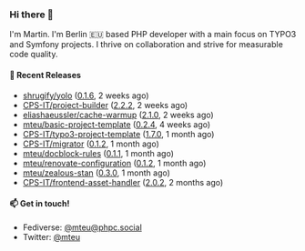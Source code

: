 ### Hi there 👋

I'm Martin. I'm Berlin 🇪🇺 based PHP developer with a main focus on TYPO3 and Symfony projects. I thrive on
collaboration and strive for measurable code quality.

#### 🚀 Recent Releases

- [shrugify/yolo](https://github.com/shrugify/yolo) ([0.1.6](https://github.com/shrugify/yolo/releases/tag/0.1.6), 2 weeks ago)
- [CPS-IT/project-builder](https://github.com/CPS-IT/project-builder) ([2.2.2](https://github.com/CPS-IT/project-builder/releases/tag/2.2.2), 2 weeks ago)
- [eliashaeussler/cache-warmup](https://github.com/eliashaeussler/cache-warmup) ([2.1.0](https://github.com/eliashaeussler/cache-warmup/releases/tag/2.1.0), 2 weeks ago)
- [mteu/basic-project-template](https://github.com/mteu/basic-project-template) ([0.2.4](https://github.com/mteu/basic-project-template/releases/tag/0.2.4), 4 weeks ago)
- [CPS-IT/typo3-project-template](https://github.com/CPS-IT/typo3-project-template) ([1.7.0](https://github.com/CPS-IT/typo3-project-template/releases/tag/1.7.0), 1 month ago)
- [CPS-IT/migrator](https://github.com/CPS-IT/migrator) ([0.1.2](https://github.com/CPS-IT/migrator/releases/tag/0.1.2), 1 month ago)
- [mteu/docblock-rules](https://github.com/mteu/docblock-rules) ([0.1.1](https://github.com/mteu/docblock-rules/releases/tag/0.1.1), 1 month ago)
- [mteu/renovate-configuration](https://github.com/mteu/renovate-configuration) ([0.1.2](https://github.com/mteu/renovate-configuration/releases/tag/0.1.2), 1 month ago)
- [mteu/zealous-stan](https://github.com/mteu/zealous-stan) ([0.3.0](https://github.com/mteu/zealous-stan/releases/tag/0.3.0), 1 month ago)
- [CPS-IT/frontend-asset-handler](https://github.com/CPS-IT/frontend-asset-handler) ([2.0.2](https://github.com/CPS-IT/frontend-asset-handler/releases/tag/2.0.2), 2 months ago)

#### 📫 Get in touch!

- Fediverse: [@mteu@phpc.social](https://phpc.social/@mteu)
- Twitter: [@mteu](https://twitter.com/mteu)
